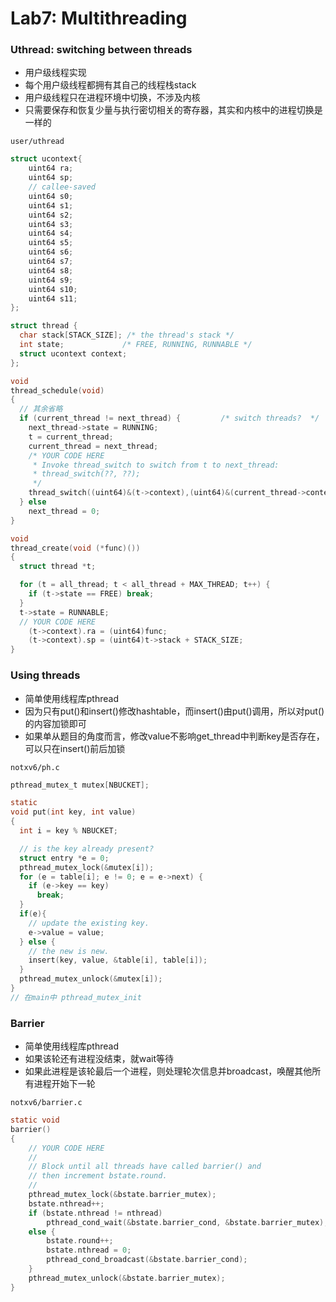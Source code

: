 # Lab7: Multithreading

### Uthread: switching between threads
+ 用户级线程实现
+ 每个用户级线程都拥有其自己的线程栈stack
+ 用户级线程只在进程环境中切换，不涉及内核
+ 只需要保存和恢复少量与执行密切相关的寄存器，其实和内核中的进程切换是一样的

`user/uthread`
```c
struct ucontext{
	uint64 ra;
	uint64 sp;
	// callee-saved
	uint64 s0;
	uint64 s1;
	uint64 s2;
	uint64 s3;
	uint64 s4;
	uint64 s5;
	uint64 s6;
	uint64 s7;
	uint64 s8;
	uint64 s9;
	uint64 s10;
	uint64 s11;
};

struct thread {
  char stack[STACK_SIZE]; /* the thread's stack */
  int state;             /* FREE, RUNNING, RUNNABLE */
  struct ucontext context;
};

void 
thread_schedule(void)
{
  // 其余省略
  if (current_thread != next_thread) {         /* switch threads?  */
    next_thread->state = RUNNING;
    t = current_thread;
    current_thread = next_thread;
    /* YOUR CODE HERE
     * Invoke thread_switch to switch from t to next_thread:
     * thread_switch(??, ??);
     */
    thread_switch((uint64)&(t->context),(uint64)&(current_thread->context));
  } else
    next_thread = 0;
}

void 
thread_create(void (*func)())
{
  struct thread *t;

  for (t = all_thread; t < all_thread + MAX_THREAD; t++) {
    if (t->state == FREE) break;
  }
  t->state = RUNNABLE;
  // YOUR CODE HERE
	(t->context).ra = (uint64)func;
	(t->context).sp = (uint64)t->stack + STACK_SIZE;
}
```

### Using threads
+ 简单使用线程库pthread
+ 因为只有put()和insert()修改hashtable，而insert()由put()调用，所以对put()的内容加锁即可
+ 如果单从题目的角度而言，修改value不影响get_thread中判断key是否存在，可以只在insert()前后加锁

`notxv6/ph.c`
```c
pthread_mutex_t mutex[NBUCKET];

static 
void put(int key, int value)
{
  int i = key % NBUCKET;

  // is the key already present?
  struct entry *e = 0;
  pthread_mutex_lock(&mutex[i]);
  for (e = table[i]; e != 0; e = e->next) {
    if (e->key == key)
      break;
  }
  if(e){
    // update the existing key.
    e->value = value;
  } else {
    // the new is new.
    insert(key, value, &table[i], table[i]);
  }
  pthread_mutex_unlock(&mutex[i]);
}
// 在main中 pthread_mutex_init
```

### Barrier
+ 简单使用线程库pthread
+ 如果该轮还有进程没结束，就wait等待
+ 如果此进程是该轮最后一个进程，则处理轮次信息并broadcast，唤醒其他所有进程开始下一轮

`notxv6/barrier.c`
```c
static void
barrier()
{
	// YOUR CODE HERE
	//
	// Block until all threads have called barrier() and
	// then increment bstate.round.
	//
	pthread_mutex_lock(&bstate.barrier_mutex);
	bstate.nthread++;
	if (bstate.nthread != nthread)
		pthread_cond_wait(&bstate.barrier_cond, &bstate.barrier_mutex);
	else {
		bstate.round++;
		bstate.nthread = 0;
		pthread_cond_broadcast(&bstate.barrier_cond);
	}
	pthread_mutex_unlock(&bstate.barrier_mutex);
}
```